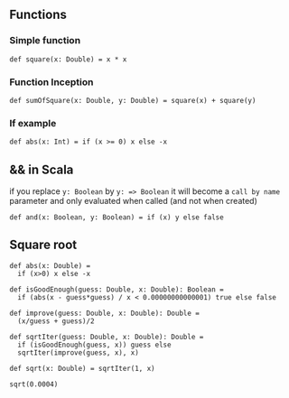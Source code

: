 ## Functions
### Simple function
``` 
def square(x: Double) = x * x
```
### Function Inception
``` 
def sumOfSquare(x: Double, y: Double) = square(x) + square(y)
```
### If example
``` 
def abs(x: Int) = if (x >= 0) x else -x
```
## && in Scala
if you replace `y: Boolean` by `y: => Boolean` it will become a `call by name` parameter and only evaluated when called (and not when created)
``` 
def and(x: Boolean, y: Boolean) = if (x) y else false
```

## Square root
```
def abs(x: Double) =  
  if (x>0) x else -x  
  
def isGoodEnough(guess: Double, x: Double): Boolean =  
  if (abs(x - guess*guess) / x < 0.00000000000001) true else false  
  
def improve(guess: Double, x: Double): Double =  
  (x/guess + guess)/2  
  
def sqrtIter(guess: Double, x: Double): Double =  
  if (isGoodEnough(guess, x)) guess else  
  sqrtIter(improve(guess, x), x)  
  
def sqrt(x: Double) = sqrtIter(1, x)  
  
sqrt(0.0004)
```
<!--stackedit_data:
eyJoaXN0b3J5IjpbLTE2NTU1NTMxMywtMTM1ODI5NjMxMCwxOD
EzMTczMTYwLDkyMTUzNzg4NF19
-->